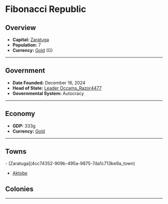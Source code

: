 <!--UNDEDITED FILE, remove this entire line if this file has been edited!-->
# <!--NAME-->Fibonacci Republic<!--NAME-->

## Overview

- **Capital:** <!--CAPITAL_LINK-->[Zaratuga](4cc74352-909b-495a-9875-7da1c713be9a_town)<!--CAPITAL_LINK-->
- **Population:** <!--POPULATION-->7<!--POPULATION-->
- **Currency:** <!--CURRENCY_LINK-->[Gold](Gold_currency)<!--CURRENCY_LINK--> (<!--CURRENCY_ABV-->G<!--CURRENCY_ABV-->)

---

## Government

- **Date Founded:** <!--FOUNDED-->December 16, 2024<!--FOUNDED-->
- **Head of State:** <!--LEADER_TITLE_LINK-->[Leader Occams_Razor4477](Occams_Razor4477_user)<!--LEADER_TITLE_LINK-->
- **Governmental System:** <!--GOVERNMENT-->Autocracy<!--GOVERNMENT-->

---

## Economy

- **GDP:** <!--GDP-->333g<!--GDP-->
- **Currency:** <!--CURRENCY_LINK-->[Gold](Gold_currency)<!--CURRENCY_LINK-->

---

## Towns

<!--TOWNS-->- [Zaratuga](4cc74352-909b-495a-9875-7da1c713be9a_town)
- [Aktobe](dcafe51a-918c-4aed-86c8-889e4890b23b_town)<!--TOWNS-->

## Colonies

<!--COLONIES--><!--COLONIES-->

---